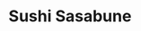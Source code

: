 ---
layout: place
title: "Sushi Sasabune"
permalink: /new-york/new-york/sushi-sasabune.html
stateAbbr: NY
stateName: New York
cityName: New York
seo:
  name: "Sushi Sasabune"
  type: Restaurant
  links: null
description: "Looking for sushi in New York, New York? Check out Sushi Sasabune for a delightful Japanese dining experience. Enjoy a variety of sushi and other dishes in a..."
place_id: ChIJxeHh4cBYwokRrnTTpHq-6fM
photos:
  - name: >-
      places/ChIJxeHh4cBYwokRrnTTpHq-6fM/photos/AeeoHcLMuz8b4vC2oyTNGiHzLLcq3YjUYmNrwMvmPJYmF022hxLy3lsr3QyIcOTjVZar5MWlMqsrI_5zC_GxW4wIFgsqI0CbrQ268f3Sk5wYujGXVyn1hnBMZvGWZzBQNmLF4cuTb7zR92sZQOCtX2lidqDID84-YpmLGHNO_be6Equ7snlU3IjiM8KcdNAP8D9hYdtr72JTCdtM6X4SSTwaKlqTcZswDuGaLunXvjhC5f4CzTMmLi3BtvWTn7E3nDDwOAon7rNPYcDBvfjrHI2GpL5uDthnAW6uJ6bAy31am2GWoccE_e83FrQKNCH7IL5ki81_QBbBk-j4cwFE5__1kvB4nLB3Hhbj_HfLXTpFjaMvUL3RioBjGsZN-BfCpZtJBJQVhMDZvvfMpI1FU13UnDOPg_ar4-QBXJebV5uWcbwSJd3D
    widthPx: 3640
    heightPx: 2730
    authorAttributions:
      - displayName: Samuel Wong
        uri: https://maps.google.com/maps/contrib/105686388960418033384
        photoUri: >-
          https://lh3.googleusercontent.com/a-/ALV-UjUr7eIS8MVgSrz7iABiJTQDXoFcUqwKAoY3FMFNtg4OXvWWlYOUXw=s100-p-k-no-mo
    flagContentUri: >-
      https://www.google.com/local/imagery/report/?cb_client=maps_api_places.places_api&image_key=!1e10!2sCIHM0ogKEICAgID-9PfCsAE&hl=en-US
    googleMapsUri: >-
      https://www.google.com/maps/place//data=!3m4!1e2!3m2!1sCIHM0ogKEICAgID-9PfCsAE!2e10!4m2!3m1!1s0x89c258c0e1e1e1c5:0xf3e9be7aa4d374ae
  - name: >-
      places/ChIJxeHh4cBYwokRrnTTpHq-6fM/photos/AeeoHcIEJ6V2aWRr7e7GB0OAKCwKFPLwhDJQZy2t74EjApB9M8UtRMBLHaKMfEVi3pBZzKKncZoOusjvaBs8vjquO3UsdT4MvpEh5RkUjRMefVvwewJbv0sFthVFpVteCz_qU8gX0EHpARXI8WcE4YO64ZGL-LXY9ggP8WzGtEXGB1idO_cO7GGDGJ2w6zoHsJLqkofoH2QsaPzY6gWxc1iYjAgzy0S2Zcvi2LgXXiCq8lZ6Zp8m4_ahQC23IjH2CSBd6FN8a0Juh_0lqLDKC1WXlu2r-d1OmjWu7pCh4CsnyY9e5Wj8JnpQZDgtPw6W6JHQHQ5OFLspm2pUSgUwPN1oUThZPmaTwZAMDHa4KM6OqIhUDMTMudObqfIxQR7gmoDxDArQLldTyTQo9xZSaoJZbRL-SCxCmgVPmTed-OK8IsX-EmBU
    widthPx: 4800
    heightPx: 3600
    authorAttributions:
      - displayName: Roberto Mandorino
        uri: https://maps.google.com/maps/contrib/117089136528758278115
        photoUri: >-
          https://lh3.googleusercontent.com/a-/ALV-UjVg1UUbiurvjaQeQBqAb0q1C5iTwYZ6UhnVWS-erB6gtgSKyVS2=s100-p-k-no-mo
    flagContentUri: >-
      https://www.google.com/local/imagery/report/?cb_client=maps_api_places.places_api&image_key=!1e10!2sCIHM0ogKEICAgIDDh9bK_QE&hl=en-US
    googleMapsUri: >-
      https://www.google.com/maps/place//data=!3m4!1e2!3m2!1sCIHM0ogKEICAgIDDh9bK_QE!2e10!4m2!3m1!1s0x89c258c0e1e1e1c5:0xf3e9be7aa4d374ae
  - name: >-
      places/ChIJxeHh4cBYwokRrnTTpHq-6fM/photos/AeeoHcJ_1zH96jG80S4ZVM4P2aohMeTTJbN3gAExCIg7BU1Cm8hjCtvpd09jo9HawxYa4uF2HfXDc8dC52UkUEqYrPVlAuwQhALLkLbs-orbJ8JDAmzS46BD7u7M1M4QqKCYGXeG9Mcda1Eu6IkmE_F_4HwCk86dPSF0BwHQ9HKFZtXMK96B_51irZTYFHQlW_Z82dbWuuOUeEOveBhHtjRY4aDPV_FwOXpbtmT0M3nDwrTBP8A-Izfo7xr75seCEM6KtjNiQ09KFO9jDjUm9I6x9pUNZZdWMLU1t8g9H93MpEIawl0yiiYH5YdF6ZEE0NtHXjFMwlOpfMw0KiBuY3CSa0IiVrllyW6Yc4dsep1ZjCXb0f2RR7RHDf5XUc0L7jehh6gdmXzuPkjU_AeKbrMQLgUD0WKhs86oNyf328eFBPkfFTo
    widthPx: 4000
    heightPx: 3000
    authorAttributions:
      - displayName: Roberto Mandorino
        uri: https://maps.google.com/maps/contrib/117089136528758278115
        photoUri: >-
          https://lh3.googleusercontent.com/a-/ALV-UjVg1UUbiurvjaQeQBqAb0q1C5iTwYZ6UhnVWS-erB6gtgSKyVS2=s100-p-k-no-mo
    flagContentUri: >-
      https://www.google.com/local/imagery/report/?cb_client=maps_api_places.places_api&image_key=!1e10!2sCIHM0ogKEICAgIDDh9bKgwE&hl=en-US
    googleMapsUri: >-
      https://www.google.com/maps/place//data=!3m4!1e2!3m2!1sCIHM0ogKEICAgIDDh9bKgwE!2e10!4m2!3m1!1s0x89c258c0e1e1e1c5:0xf3e9be7aa4d374ae
  - name: >-
      places/ChIJxeHh4cBYwokRrnTTpHq-6fM/photos/AeeoHcL-DjkzKY0sWUIHLVtocEJbvLP6-3ErKnm2dPks5B5bicxMmjlm021c3CGi_KQbjh8XXxQHVHjLt83179t_pp6NdxLC31pkTalhIdJ5hX8neL50Mzq-4_dY4rnaGFvzVLbtegI8E5Snl6lPI3q9Krd2tL9oYG8u-DONs3ilGtl7lxJ2jHa9hE5JB3YB42D2McgdAoDBlcEgXVGsJOjz7hZhQhd5Y3gKThu-9V-OgYYQYO8Xu445nNnvTCI7u847RXUpm--jRxjRAB3AtslzxdZXDA_OJXhzwL8Yiark7G4oFZMM2wz5pbqmslsFsOK420OdGVyj3GXDXyaPVBV8KM0PjioGR_i3zH_k2nj2fUKgdNqZjgvbK05soKLrmaiFw7TraeDIl7SPbiGQ8kBG64NhdpnE8NgrlCRP7Rmux3VKqA
    widthPx: 4000
    heightPx: 3000
    authorAttributions:
      - displayName: Roberto Mandorino
        uri: https://maps.google.com/maps/contrib/117089136528758278115
        photoUri: >-
          https://lh3.googleusercontent.com/a-/ALV-UjVg1UUbiurvjaQeQBqAb0q1C5iTwYZ6UhnVWS-erB6gtgSKyVS2=s100-p-k-no-mo
    flagContentUri: >-
      https://www.google.com/local/imagery/report/?cb_client=maps_api_places.places_api&image_key=!1e10!2sCIHM0ogKEICAgIDDh9bKQw&hl=en-US
    googleMapsUri: >-
      https://www.google.com/maps/place//data=!3m4!1e2!3m2!1sCIHM0ogKEICAgIDDh9bKQw!2e10!4m2!3m1!1s0x89c258c0e1e1e1c5:0xf3e9be7aa4d374ae
  - name: >-
      places/ChIJxeHh4cBYwokRrnTTpHq-6fM/photos/AeeoHcKkWg4dHUd6MYTCzePDK-16eo3nBDpS7y55xR73B00_dsuTgXidozWIg4KZA8ORlBgRoh4iymzq7aaiERANnJkNy9sUP6iGDSHQZlzR_Rh8PyBrVOh7_CfcIFwDQkJq5mSyiQ1VZnU8Jkx0iGmKHJyADGq0ZBc5G7VrbeuUDqoUTLbIaTamY58D8xcHgwNRsAQbagNXZzfp1265yHBIK59KSmbZX9uQm5R9alzsAUhW5TZrTeE7tuu6w4ElZLMxNb4-8e4EgkqMM2y6sz0MKUhcPFBFA-lFOEZQ8-qT1X4shXD89goO_QjSB7npDS9rdEPZlKxm_BrqHBeeqaBQ-XyEgRmLRsgkFqFLgqPVNIUQPiJiXuJlWaGaNXWYan5HeebIXwgOSZWYXertDgOZtz4up0oZNxjaRuza-C86qT16-5nu
    widthPx: 3072
    heightPx: 4080
    authorAttributions:
      - displayName: Gal Barel
        uri: https://maps.google.com/maps/contrib/101593475679087443997
        photoUri: >-
          https://lh3.googleusercontent.com/a/ACg8ocL9oZjo9BuIHvXWYoi2gcqpZAqFNjkZnTNVghiV6T3ZtVrnNw=s100-p-k-no-mo
    flagContentUri: >-
      https://www.google.com/local/imagery/report/?cb_client=maps_api_places.places_api&image_key=!1e10!2sCIHM0ogKEICAgMDIrobFpQE&hl=en-US
    googleMapsUri: >-
      https://www.google.com/maps/place//data=!3m4!1e2!3m2!1sCIHM0ogKEICAgMDIrobFpQE!2e10!4m2!3m1!1s0x89c258c0e1e1e1c5:0xf3e9be7aa4d374ae
  - name: >-
      places/ChIJxeHh4cBYwokRrnTTpHq-6fM/photos/AeeoHcIlMxV45TJptOBuuutGfHCKDpXIz2x3ppWtjsbuf851_VO9BxMs3Rin5b8wxP-s30im95X5d5yL0q6tR6jmaRB0KHTlhYGLFkKk0y6Np7acJKpT7DWyZHZ7Ka8N2sxh8o__sNSb_jItM_IBe_pvOLqiZJKWLi57RO68Wk1XdbY6vrsjVgjTsyFcRwoOE0exFaiCN-gyCFH8PqFoDC3tw4uWRb14BmlCm42J-dDr3UEUcPQrTHbNJsabefmWPZ4dbOII44DHFEj2XXH12bTYBu-6YGi8zPPG076oyXPsGqx2eAni7P1q2XxRPioatEtzSixvETgSPPMHUNJoIxLw-sPIe6btbekWLIIaYqozcv_gDykoQy4lGSpK7I3X_29Szi7eHmwnDKXtev5QUBpcD_69UR_-JvoFvpXzrV5KBhuFz3o
    widthPx: 4000
    heightPx: 3000
    authorAttributions:
      - displayName: Roberto Mandorino
        uri: https://maps.google.com/maps/contrib/117089136528758278115
        photoUri: >-
          https://lh3.googleusercontent.com/a-/ALV-UjVg1UUbiurvjaQeQBqAb0q1C5iTwYZ6UhnVWS-erB6gtgSKyVS2=s100-p-k-no-mo
    flagContentUri: >-
      https://www.google.com/local/imagery/report/?cb_client=maps_api_places.places_api&image_key=!1e10!2sCIHM0ogKEICAgIDDh9bK3QE&hl=en-US
    googleMapsUri: >-
      https://www.google.com/maps/place//data=!3m4!1e2!3m2!1sCIHM0ogKEICAgIDDh9bK3QE!2e10!4m2!3m1!1s0x89c258c0e1e1e1c5:0xf3e9be7aa4d374ae
  - name: >-
      places/ChIJxeHh4cBYwokRrnTTpHq-6fM/photos/AeeoHcI32h7xKeRcYkJoI2TjRdubP1eq5MOKj0hAZ9BlzLrzKmPARPSHgrFZBs8EAoVRhek42IxB_VcG0HdfcjnU6GXO-QghCHOUDcbkUSfHJSs45ODZ8p49DQHXuPGSKqf7-mw36DQ_wh2ISwtKGetc5DV2s_xhBpOtx3g5n7o-3E-nV49fvCP3Xb_w6tUt_rQIgUkQh9WdcSUe3KsfPXadd0tkJIeOQZcnQORwReU7GRYlYIRcT9X6gqYHa-n5CpQDmfDuWeYnbS40-3loPA2EEQzStZqWL3aKgJlFjvgcAQVXkAaC9khtEp4eMHCVTQfIXs7jQpD_XZmGwxyVnxC8r1FRUA5a-8OcT6rG4kM_gjgUt_uvPiFAOBNN-Vz0PvG-Lv9ZyMhVgf2sL9meHA78rJQV0oDw_z57mz5_dVBcdCJ0lw
    widthPx: 3464
    heightPx: 4618
    authorAttributions:
      - displayName: Roberto Mandorino
        uri: https://maps.google.com/maps/contrib/117089136528758278115
        photoUri: >-
          https://lh3.googleusercontent.com/a-/ALV-UjVg1UUbiurvjaQeQBqAb0q1C5iTwYZ6UhnVWS-erB6gtgSKyVS2=s100-p-k-no-mo
    flagContentUri: >-
      https://www.google.com/local/imagery/report/?cb_client=maps_api_places.places_api&image_key=!1e10!2sCIHM0ogKEICAgICcip2zMg&hl=en-US
    googleMapsUri: >-
      https://www.google.com/maps/place//data=!3m4!1e2!3m2!1sCIHM0ogKEICAgICcip2zMg!2e10!4m2!3m1!1s0x89c258c0e1e1e1c5:0xf3e9be7aa4d374ae
  - name: >-
      places/ChIJxeHh4cBYwokRrnTTpHq-6fM/photos/AeeoHcLBsFwnM3UHG0W4YbLcmF9jguTpQtcqkCU9wvzvj7QSmogEab7QzjiLMfSHWPa6AnUwhlRhtLxHzUqyBT10QFRuOPAW0wDFLiRphikDCKDR_XJtJeEr3KZTiactrGMRnBKL-hoGcqkDZafHWbxW8yQBum-QhNMnGP6cjiryNZJDNKKiNRIdWTRzYWNkBdfUuXboNHtuHQYSJY5ODRIpw3dctQg5bLifwwVBrF45yOACZt5C8pU0U59kOSBim4elJdLt9ezj2z_YhaXEtIrz7aWaxnoZRoqlHQ4UCleBCWRtEypwehu3K2CJauXdcRRweI7u6hroZZ6uC9allVqcJyeJACXt6IJIG5FHNaUUwgtVL_mT0rlzcO9I69G1Z-FcQ9zVS-gtE_fpjVhV4XTEGUpuEob-UNQqRsM5ij70emMcGw
    widthPx: 3024
    heightPx: 4032
    authorAttributions:
      - displayName: Zeynop
        uri: https://maps.google.com/maps/contrib/114285181275779874871
        photoUri: >-
          https://lh3.googleusercontent.com/a-/ALV-UjX0Kau1az5CudJpsTl4LywLkpZB6IfKFSewxukm7NfXynoBeIg=s100-p-k-no-mo
    flagContentUri: >-
      https://www.google.com/local/imagery/report/?cb_client=maps_api_places.places_api&image_key=!1e10!2sCIHM0ogKEICAgIDFpsL4Gw&hl=en-US
    googleMapsUri: >-
      https://www.google.com/maps/place//data=!3m4!1e2!3m2!1sCIHM0ogKEICAgIDFpsL4Gw!2e10!4m2!3m1!1s0x89c258c0e1e1e1c5:0xf3e9be7aa4d374ae
  - name: >-
      places/ChIJxeHh4cBYwokRrnTTpHq-6fM/photos/AeeoHcI-r4iWUJbTUn_PZuT53Or5pGwbHAQc1nxa8Zct4A3nNuttL99XbIrVAx6qxId5zSAM_aw8sA0dCGF2bBBeZ9X2S9rF7qgvVKbt4oixuzkmRAGjYNwyiPJnfrE8EA_I7KVIQZuq7CTBixbKsij9iGA-uqoQpTcSwL2Qeq9RRNzcy4Qivj0jSceLQhlkcwpv0AKzwSWMuc5-pdb9r_ukqg_crNDmZRlL-PK8BImkA8Zy7MgxnQ1R33cwgUHkG_2iLEbgm0ElyrzO-adhMfPvGE5xsnJRdH7W--Ct4O3-nv_s0gyNbrQ3PHbtroi8-qsLpr25hiDhczS9o2w8rN1-6gbbznZwFHoLB9fJx-sHtzEHR0ne7LYP0NpOCu9-4GSaw9s8y7RWDTH438ych5Cjh_dG7v9nJXvd0CjLSredn6Jgww
    widthPx: 2048
    heightPx: 1365
    authorAttributions:
      - displayName: ZAGAT
        uri: https://maps.google.com/maps/contrib/104111246635874032234
        photoUri: >-
          https://lh3.googleusercontent.com/a-/ALV-UjXZq0qbuEUgw9Eir03vnSBDb6s8og_ZDry88dsmOfjvT2fB7jll_A=s100-p-k-no-mo
    flagContentUri: >-
      https://www.google.com/local/imagery/report/?cb_client=maps_api_places.places_api&image_key=!1e10!2sCIHM0ogKEICAgID8woPKcA&hl=en-US
    googleMapsUri: >-
      https://www.google.com/maps/place//data=!3m4!1e2!3m2!1sCIHM0ogKEICAgID8woPKcA!2e10!4m2!3m1!1s0x89c258c0e1e1e1c5:0xf3e9be7aa4d374ae
  - name: >-
      places/ChIJxeHh4cBYwokRrnTTpHq-6fM/photos/AeeoHcJ_FIyvu5YfTYrzlmB0Pr4xXg69pEVfxcWMPKFq_WviPCkfOJ5-saoaV6XGeuuOG5IKxpr2K-0KWowVi4MUM2XfIqZq2uWWSfKXYmz9r59N-KYoGT_K5qfPK5ZJBECe46OyK9SgppN2uqmKDXpWR2bSpkCDD8N45U7Eg-uFfQajuqNG9N7pONUf3D9fs7OFOfYKt5tDUOfwisbPd80PUIe6BOJRDhVdWJUbyEofh0bKdq21GcjGUZUDfpWB1bToGS-O-s81LrgrzfXpq48mFa-bTtZrJX9YWWUodrO_eZpaEIjdFBfbkFj9ufk_goYK9mwJPmw5blo7huTgzHUft2_vGcD1O8ndqXBI0hWxJCW-fj2vYxbCtGD6aZqskbp2nrUzHTuKAbJOQVqSMo9yTtsenmRIAXFQfezUaEM6L9Aptmpz
    widthPx: 4032
    heightPx: 1960
    authorAttributions:
      - displayName: Ben T
        uri: https://maps.google.com/maps/contrib/107705854685926644324
        photoUri: >-
          https://lh3.googleusercontent.com/a-/ALV-UjVMmOqfq8PdS0GUWdzfNVlGl6LbaJUs3TuGuL-wYqXz0cN2QQE=s100-p-k-no-mo
    flagContentUri: >-
      https://www.google.com/local/imagery/report/?cb_client=maps_api_places.places_api&image_key=!1e10!2sCIHM0ogKEICAgIC8yLGpwwE&hl=en-US
    googleMapsUri: >-
      https://www.google.com/maps/place//data=!3m4!1e2!3m2!1sCIHM0ogKEICAgIC8yLGpwwE!2e10!4m2!3m1!1s0x89c258c0e1e1e1c5:0xf3e9be7aa4d374ae
address: 401 E 73rd St, New York, NY 10021, USA
street: 401 E 73rd St
city: New York
state: NY
zip: '10021'
country: USA
neighborhood: null
latitude: '40.768418'
longitude: '-73.955031'
accessibility_options:
  wheelchairAccessibleParking: false
  wheelchairAccessibleEntrance: true
  wheelchairAccessibleRestroom: true
  wheelchairAccessibleSeating: true
business_status: OPERATIONAL
name: Sushi Sasabune
google_maps_links:
  directionsUri: >-
    https://www.google.com/maps/dir//''/data=!4m7!4m6!1m1!4e2!1m2!1m1!1s0x89c258c0e1e1e1c5:0xf3e9be7aa4d374ae!3e0
  placeUri: https://maps.google.com/?cid=17575788454750680238
  writeAReviewUri: >-
    https://www.google.com/maps/place//data=!4m3!3m2!1s0x89c258c0e1e1e1c5:0xf3e9be7aa4d374ae!12e1
  reviewsUri: >-
    https://www.google.com/maps/place//data=!4m4!3m3!1s0x89c258c0e1e1e1c5:0xf3e9be7aa4d374ae!9m1!1b1
  photosUri: >-
    https://www.google.com/maps/place//data=!4m3!3m2!1s0x89c258c0e1e1e1c5:0xf3e9be7aa4d374ae!10e5
primary_type: Sushi Restaurant
opening_hours:
  regular: null
  current: null
secondary_opening_hours:
  regular:
    weekdayDescriptions: null
    type: null
  current:
    weekdayDescriptions: null
    type: null
phone: null
price_level: null
price_range: null
rating: null
rating_count: 0
website: null
reviews: null
parking_options: null
payment_options: null
allow_dogs: null
curbside_pickup: null
delivery: null
dine_in: null
good_for_children: null
good_for_groups: null
good_for_sports: null
live_music: null
menu_for_children: null
outdoor_seating: null
reservable: null
restroom: null
serves_beer: null
serves_breakfast: null
serves_brunch: null
serves_cocktails: null
serves_coffee: null
serves_dinner: null
serves_dessert: null
serves_lunch: null
serves_vegetarian_food: null
serves_wine: null
takeout: null
summary: null

---